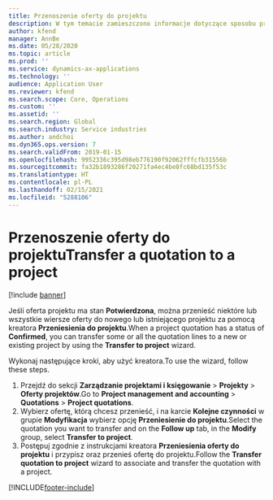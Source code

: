```yaml
---
title: Przenoszenie oferty do projektu
description: W tym temacie zamieszczono informacje dotyczące sposobu przeniesienia oferty do nowego lub istniejącego projektu.
author: kfend
manager: AnnBe
ms.date: 05/28/2020
ms.topic: article
ms.prod: ''
ms.service: dynamics-ax-applications
ms.technology: ''
audience: Application User
ms.reviewer: kfend
ms.search.scope: Core, Operations
ms.custom: ''
ms.assetid: ''
ms.search.region: Global
ms.search.industry: Service industries
ms.author: andchoi
ms.dyn365.ops.version: 7
ms.search.validFrom: 2019-01-15
ms.openlocfilehash: 9952336c395d98eb776190f92062fffcfb31556b
ms.sourcegitcommit: fa32b1893286f20271fa4ec4be8fc68bd135f53c
ms.translationtype: HT
ms.contentlocale: pl-PL
ms.lasthandoff: 02/15/2021
ms.locfileid: "5288106"
---
```

# <a name="transfer-a-quotation-to-a-project"></a><span data-ttu-id="55183-103">Przenoszenie oferty do projektu</span><span class="sxs-lookup"><span data-stu-id="55183-103">Transfer a quotation to a project</span></span>

[!include [banner](../includes/banner.md)]

<span data-ttu-id="55183-104">Jeśli oferta projektu ma stan **Potwierdzona**, można przenieść niektóre lub wszystkie wiersze oferty do nowego lub istniejącego projektu za pomocą kreatora **Przeniesienia do projektu**.</span><span class="sxs-lookup"><span data-stu-id="55183-104">When a project quotation has a status of **Confirmed**, you can transfer some or all the quotation lines to a new or existing project by using the **Transfer to project** wizard.</span></span> 

<span data-ttu-id="55183-105">Wykonaj następujące kroki, aby użyć kreatora.</span><span class="sxs-lookup"><span data-stu-id="55183-105">To use the wizard, follow these steps.</span></span>

1. <span data-ttu-id="55183-106">Przejdź do sekcji **Zarządzanie projektami i księgowanie** > **Projekty** > **Oferty projektów**.</span><span class="sxs-lookup"><span data-stu-id="55183-106">Go to **Project management and accounting** > **Quotations** > **Project quotations**.</span></span>
2. <span data-ttu-id="55183-107">Wybierz ofertę, którą chcesz przenieść, i na karcie **Kolejne czynności** w grupie **Modyfikacja** wybierz opcję **Przeniesienie do projektu**.</span><span class="sxs-lookup"><span data-stu-id="55183-107">Select the quotation you want to transfer and on the **Follow up** tab, in the **Modify** group, select **Transfer to project**.</span></span>
3. <span data-ttu-id="55183-108">Postępuj zgodnie z instrukcjami kreatora **Przeniesienia oferty do projektu** i przypisz oraz przenieś ofertę do projektu.</span><span class="sxs-lookup"><span data-stu-id="55183-108">Follow the **Transfer quotation to project** wizard to associate and transfer the quotation with a project.</span></span>


[!INCLUDE[footer-include](../includes/footer-banner.md)]